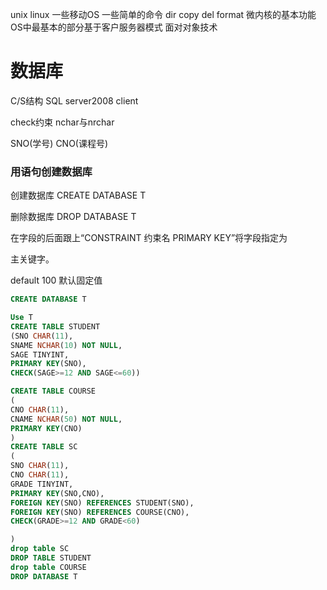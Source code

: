 unix
linux
一些移动OS
一些简单的命令
dir copy del format
微内核的基本功能
OS中最基本的部分基于客户服务器模式
面对对象技术

# 数据库

C/S结构
SQL server2008
client

check约束
nchar与nrchar

SNO(学号)  CNO(课程号)

### 用语句创建数据库



创建数据库
CREATE DATABASE T

删除数据库
DROP DATABASE T

在字段的后面跟上“CONSTRAINT 约束名 PRIMARY KEY”将字段指定为 

主关键字。

default 100 默认固定值

```sql
CREATE DATABASE T

Use T
CREATE TABLE STUDENT
(SNO CHAR(11),
SNAME NCHAR(10) NOT NULL,
SAGE TINYINT,
PRIMARY KEY(SNO),
CHECK(SAGE>=12 AND SAGE<=60))

CREATE TABLE COURSE
(
CNO CHAR(11),
CNAME NCHAR(50) NOT NULL,
PRIMARY KEY(CNO)
)
CREATE TABLE SC
(
SNO CHAR(11),
CNO CHAR(11),
GRADE TINYINT,
PRIMARY KEY(SNO,CNO),
FOREIGN KEY(SNO) REFERENCES STUDENT(SNO),
FOREIGN KEY(SNO) REFERENCES COURSE(CNO),
CHECK(GRADE>=12 AND GRADE<60)

)
drop table SC
DROP TABLE STUDENT
drop table COURSE
DROP DATABASE T
```

```

```

